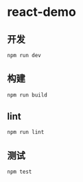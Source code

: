 # react-demo

## 开发

```bash
npm run dev
```

## 构建

```bash
npm run build
```

## lint

```bash
npm run lint
```

## 测试

```bash
npm test
```
